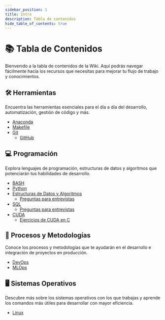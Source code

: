 ```yaml
---
sidebar_position: 1
title: Intro
description: Tabla de contenidos 
hide_table_of_contents: true
---
```


# 📚 Tabla de Contenidos

Bienvenido a la tabla de contenidos de la Wiki. Aquí podrás navegar fácilmente hacia los recursos que necesitas para mejorar tu flujo de trabajo y conocimientos.

## 🛠 Herramientas

Encuentra las herramientas esenciales para el día a día del desarrollo, automatización, gestión de código y más.

- [Anaconda](../docs/herramientas/anaconda.md)
- [Makefile](../docs/herramientas/makefile.md)
- [Git](../docs/herramientas/git/git.md)
  - [GitHub](../docs/herramientas/git/github.md)

## 💻 Programación

Explora lenguajes de programación, estructuras de datos y algoritmos que potenciarán tus habilidades de desarrollo.

- [BASH](../docs/programacion/bash.md)
- [Python](../docs/programacion/python.md)
- [Estructuras de Datos y Algoritmos](../docs/programacion/dsa/estructuras_de_datos_algoritmos.md)
  - [Preguntas para entrevistas](../docs/programacion/dsa/ejercicios.md)
- [SQL](../docs/programacion/sql/sql.md)
  - [Preguntas para entrevistas](../docs/programacion/sql/ejercicios-sql.md)
- [CUDA](../docs/programacion/cuda/cuda.md)
  - [Ejercicios de CUDA en C](../docs/programacion/cuda/ejercicios-cuda-en-c.md)

## 🧩 Procesos y Metodologías

Conoce los procesos y metodologías que te ayudarán en el desarrollo e integración de proyectos en producción.

- [DevOps](../docs/procesos-metodologias/devops.md)
- [MLOps](../docs/procesos-metodologias/mlops.md)

## 🖥️ Sistemas Operativos

Descubre más sobre los sistemas operativos con los que trabajas y aprende los comandos más útiles para desarrollar con mayor eficiencia.

- [Linux](../docs/sistemas-operativos/linux.md)